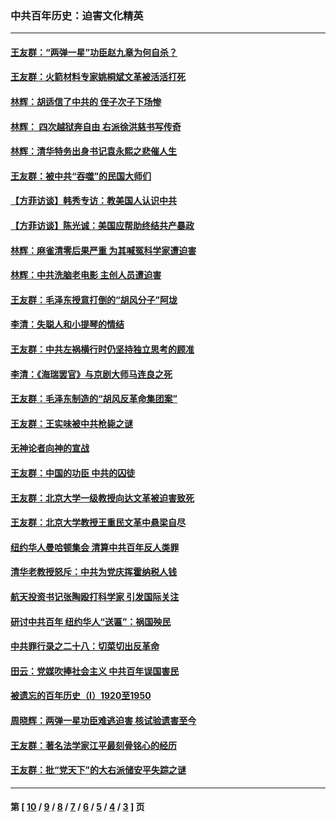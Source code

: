 ### 中共百年历史：迫害文化精英
---
#### [王友群：“两弹一星”功臣赵九章为何自杀？](../../pages/nf1176111/n14059162.md?08250430) 
#### [王友群：火箭材料专家姚桐斌文革被活活打死](../../pages/nf1176111/n14048805.md?08250430) 
#### [林辉：胡适信了中共的 侄子次子下场惨](../../pages/nf1176111/n14019760.md?08250430) 
#### [林辉： 四次越狱奔自由 右派徐洪慈书写传奇](../../pages/nf1176111/n14010438.md?08250430) 
#### [林辉：清华特务出身书记袁永熙之悲催人生](../../pages/nf1176111/n13997413.md?08250430) 
#### [王友群：被中共“吞噬”的民国大师们](../../pages/nf1176111/n13942620.md?08250430) 
#### [【方菲访谈】韩秀专访：教美国人认识中共](../../pages/nf1176111/n13821310.md?08250430) 
#### [【方菲访谈】陈光诚：美国应帮助终结共产暴政](../../pages/nf1176111/n13759521.md?08250430) 
#### [林辉：麻雀清零后果严重 为其喊冤科学家遭迫害](../../pages/nf1176111/n13746900.md?08250430) 
#### [林辉：中共洗脑老电影 主创人员遭迫害](../../pages/nf1176111/n13699437.md?08250430) 
#### [王友群：毛泽东授意打倒的“胡风分子”阿垅](../../pages/nf1176111/n13592541.md?08250430) 
#### [李清：失聪人和小提琴的情结](../../pages/nf1176111/n13459280.md?08250430) 
#### [王友群：中共左祸横行时仍坚持独立思考的顾准](../../pages/nf1176111/n13444722.md?08250430) 
#### [李清：《海瑞罢官》与京剧大师马连良之死](../../pages/nf1176111/n13412316.md?08250430) 
#### [王友群：毛泽东制造的“胡风反革命集团案”](../../pages/nf1176111/n13324909.md?08250430) 
#### [王友群：王实味被中共枪毙之谜](../../pages/nf1176111/n13307502.md?08250430) 
#### [无神论者向神的宣战](../../pages/nf1176111/n13281535.md?08250430) 
#### [王友群：中国的功臣 中共的囚徒](../../pages/nf1176111/n13291790.md?08250430) 
#### [王友群：北京大学一级教授向达文革被迫害致死](../../pages/nf1176111/n13150966.md?08250430) 
#### [王友群：北京大学教授王重民文革中悬梁自尽](../../pages/nf1176111/n13084645.md?08250430) 
#### [纽约华人曼哈顿集会 清算中共百年反人类罪](../../pages/nf1176111/n13084157.md?08250430) 
#### [清华老教授怒斥：中共为党庆挥霍纳税人钱](../../pages/nf1176111/n13071430.md?08250430) 
#### [航天投资书记张陶殴打科学家 引发国际关注](../../pages/nf1176111/n13069132.md?08250430) 
#### [研讨中共百年 纽约华人“送匾”：祸国殃民](../../pages/nf1176111/n13057367.md?08250430) 
#### [中共罪行录之二十八：切菜切出反革命](../../pages/nf1176111/n13030600.md?08250430) 
#### [田云：党媒吹捧社会主义 中共百年误国害民](../../pages/nf1176111/n13006682.md?08250430) 
#### [被遗忘的百年历史（I）1920至1950](../../pages/nf1176111/n12986411.md?08250430) 
#### [周晓辉：两弹一星功臣难逃迫害 核试验遗害至今](../../pages/nf1176111/n12974997.md?08250430) 
#### [王友群：著名法学家江平最刻骨铭心的经历](../../pages/nf1176111/n12970787.md?08250430) 
#### [王友群：批“党天下”的大右派储安平失踪之谜](../../pages/nf1176111/n12954229.md?08250430) 

---
#### 第 [ [10](./10.md?08250430) / [9](./9.md?08250430) / [8](./8.md?08250430) / [7](./7.md?08250430) / [6](./6.md?08250430) / [5](./5.md?08250430) / [4](./4.md?08250430) / [3](./3.md?08250430) ] 页
